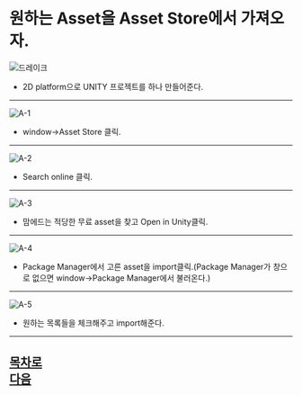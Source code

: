 원하는 Asset을 Asset Store에서 가져오자.
========================================
![드레이크](https://github.com/isp829/HU/blob/master/images/lecture3/3-1-1.PNG)  
* 2D platform으로 UNITY 프로젝트를 하나 만들어준다.
---------------------------------------------------  
![A-1](https://github.com/isp829/HU/blob/master/images/lectureA/A-1.png)
* window->Asset Store 클릭.  
--------------------------------------------------------------------------------------    
![A-2](https://github.com/isp829/HU/blob/master/images/lectureA/A-2.png)   
* Search online 클릭.  
-------------------------------------------------------------    
![A-3](https://github.com/isp829/HU/blob/master/images/lectureA/A-3.png) 
* 맘에드는 적당한 무료 asset을 찾고 Open in Unity클릭.  
-------------------------------------------------------------    
![A-4](https://github.com/isp829/HU/blob/master/images/lectureA/A-4.png)   
* Package Manager에서 고른 asset을 import클릭.(Package Manager가 창으로 없으면 window->Package Manager에서 불러온다.)  
------------------  
![A-5](https://github.com/isp829/HU/blob/master/images/lectureA/A-5.png)   
* 원하는 목록들을 체크해주고 import해준다.  
-------------------------------------------------------------   

[목차로](https://github.com/isp829/HU/blob/master/README.md)  
[다음](https://github.com/isp829/HU/blob/master/lecture/lectureT.md)  
-----------------------------
    




    

